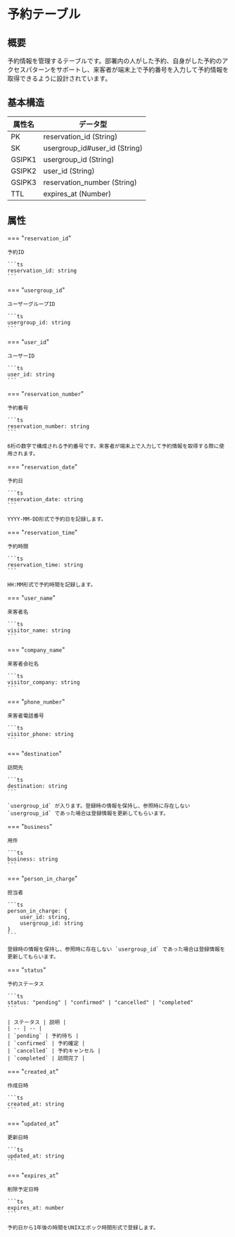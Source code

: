 # 予約テーブル

## 概要

予約情報を管理するテーブルです。部署内の人がした予約、自身がした予約のアクセスパターンをサポートし、来客者が端末上で予約番号を入力して予約情報を取得できるように設計されています。

## 基本構造

| 属性名 | データ型 |
| -- | -- |
| PK | reservation_id (String) |
| SK | usergroup_id#user_id (String) |
| GSIPK1 | usergroup_id (String) |
| GSIPK2 | user_id (String) |
| GSIPK3 | reservation_number (String) |
| TTL | expires_at (Number) |

## 属性

=== "`reservation_id`"

    予約ID

    ```ts
    reservation_id: string
    ```

=== "`usergroup_id`"

    ユーザーグループID

    ```ts
    usergroup_id: string
    ```

=== "`user_id`"

    ユーザーID

    ```ts
    user_id: string
    ```

=== "`reservation_number`"

    予約番号

    ```ts
    reservation_number: string
    ```

    6桁の数字で構成される予約番号です。来客者が端末上で入力して予約情報を取得する際に使用されます。

=== "`reservation_date`"

    予約日

    ```ts
    reservation_date: string
    ```

    YYYY-MM-DD形式で予約日を記録します。

=== "`reservation_time`"

    予約時間

    ```ts
    reservation_time: string
    ```

    HH:MM形式で予約時間を記録します。

=== "`user_name`"

    来客者名

    ```ts
    visitor_name: string
    ```

=== "`company_name`"

    来客者会社名

    ```ts
    visitor_company: string
    ```

=== "`phone_number`"

    来客者電話番号

    ```ts
    visitor_phone: string
    ```

=== "`destination`"

    訪問先

    ```ts
    destination: string
    ```

    `usergroup_id` が入ります。登録時の情報を保持し、参照時に存在しない `usergroup_id` であった場合は登録情報を更新してもらいます。

=== "`business`"

    用件

    ```ts
    business: string
    ```

=== "`person_in_charge`"

    担当者

    ```ts
    person_in_charge: {
        user_id: string,
        usergroup_id: string
    }
    ```

    登録時の情報を保持し、参照時に存在しない `usergroup_id` であった場合は登録情報を更新してもらいます。

=== "`status`"

    予約ステータス

    ```ts
    status: "pending" | "confirmed" | "cancelled" | "completed"
    ```

    | ステータス | 説明 |
    | -- | -- |
    | `pending` | 予約待ち |
    | `confirmed` | 予約確定 |
    | `cancelled` | 予約キャンセル |
    | `completed` | 訪問完了 |

=== "`created_at`"

    作成日時

    ```ts
    created_at: string
    ```

=== "`updated_at`"

    更新日時

    ```ts
    updated_at: string
    ```

=== "`expires_at`"

    削除予定日時

    ```ts
    expires_at: number
    ```

    予約日から1年後の時間をUNIXエポック時間形式で登録します。
